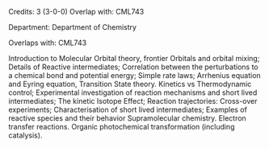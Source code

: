 Credits: 3 (3-0-0) Overlap with: CML743

Department: Department of Chemistry

Overlaps with: CML743

Introduction to Molecular Orbital theory, frontier Orbitals and orbital mixing; Details of Reactive intermediates; Correlation between the perturbations to a chemical bond and potential energy; Simple rate laws; Arrhenius equation and Eyring equation, Transition State theory. Kinetics vs Thermodynamic control; Experimental investigation of reaction mechanisms and short lived intermediates; The kinetic Isotope Effect; Reaction trajectories: Cross-over experiments; Characterisation of short lived intermediates; Examples of reactive species and their behavior Supramolecular chemistry. Electron transfer reactions. Organic photochemical transformation (including catalysis).